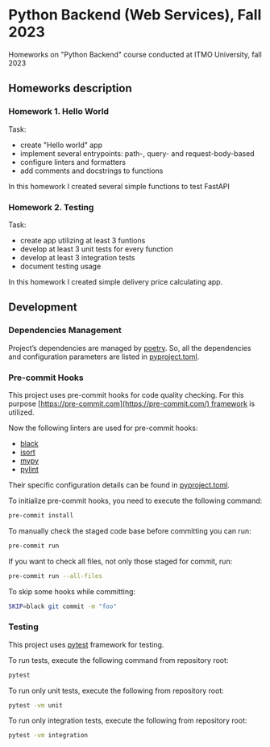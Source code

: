 # Python Backend (Web Services), Fall 2023

Homeworks on \"Python Backend\" course conducted at ITMO University, fall 2023

## Homeworks description

### Homework 1. Hello World
Task:
* create "Hello world" app
* implement several entrypoints: path-, query- and request-body-based
* configure linters and formatters
* add comments and docstrings to functions

In this homework I created several simple functions to test FastAPI

### Homework 2. Testing
Task:
* create app utilizing at least 3 funtions
* develop at least 3 unit tests for every function
* develop at least 3 integration tests
* document testing usage

In this homework I created simple delivery price calculating app.

## Development

### Dependencies Management

Project’s dependencies are managed by [poetry](https://python-poetry.org/). So, all the dependencies and configuration parameters are listed in [pyproject.toml](pyproject.toml).


### Pre-commit Hooks

This project uses pre-commit hooks for code quality checking. For this purpose [https://pre-commit.com](https://pre-commit.com/) framework is utilized.

Now the following linters are used for pre-commit hooks:

- [black](https://black.readthedocs.io/en/latest/)
- [isort](https://pycqa.github.io/isort/)
- [mypy](https://mypy.readthedocs.io/en/stable/)
- [pylint](https://pylint.readthedocs.io/en/latest/index.html)

Their specific configuration details can be found in [pyproject.toml](pyproject.toml).

To initialize pre-commit hooks, you need to execute the following command:

```bash
pre-commit install
```

To manually check the staged code base before committing you can run:

```bash
pre-commit run
```

If you want to check all files, not only those staged for commit, run:

```bash
pre-commit run --all-files
```

To skip some hooks while committing:

```bash
SKIP=black git commit -m "foo"
```

### Testing

This project uses [pytest](https://docs.pytest.org/en/latest/) framework for testing.

To run tests, execute the following command from repository root:

```bash
pytest
```

To run only unit tests, execute the following from repository root:
```bash
pytest -vm unit
```

To run only integration tests, execute the following from repository root:
```bash
pytest -vm integration
```
